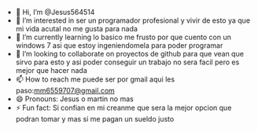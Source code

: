 - 👋 Hi, I’m @Jesus564514
- 👀 I’m interested in ser un programador profesional y vivir de esto ya que mi vida acutal no me gusta para nada 
- 🌱 I’m currently learning lo basico me frusto por que cuento con un windows 7 asi que estoy ingeniendomela para poder programar
- 💞️ I’m looking to collaborate on proyectos de github para que vean que sirvo para esto y asi poder conseguir un trabajo no sera facil pero es mejor que hacer nada 
- 📫 How to reach me puede ser por gmail aqui les paso:mm6559707@gmail.com
- 😄 Pronouns: Jesus o martin no mas 
- ⚡ Fun fact: Si confian en mi creanme que sera la mejor opcion que podran tomar y mas si me pagan un sueldo justo 

<!---
Jesus564514/Jesus564514 is a ✨ special ✨ repository because its `README.md` (this file) appears on your GitHub profile.
You can click the Preview link to take a look at your changes.
--->
